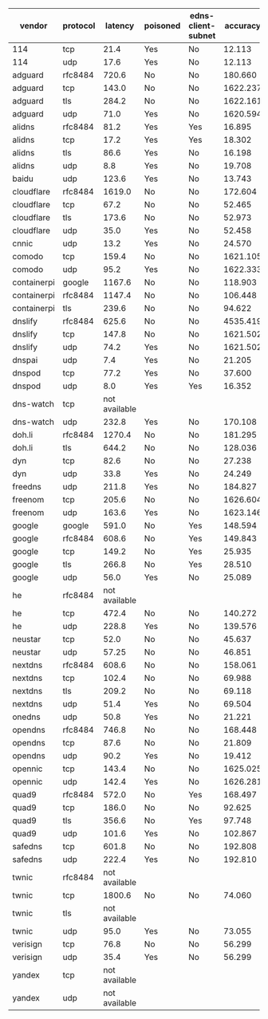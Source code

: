 | vendor | protocol | latency | poisoned | edns-client-subnet | accuracy | taobao | tmall | qq | baidu | sohu | jd | amazon | bing | linkedin | weibo | meituan |
| ------ | -------- | ------- | -------- | ------------------ | -------- | ------ | ----- | -- | ----- | ---- | -- | ------ | ---- | -------- | ----- | ------- |
| 114 | tcp | 21.4 | Yes | No | 12.113 | 1.03 | 1.03 | 1.04 | 1.02 | 1.00 | 1.01 | 1.87 | 1.04 | 1.00 | 1.01 | 1.05 |
| 114 | udp | 17.6 | Yes | No | 12.113 | 1.03 | 1.03 | 1.04 | 1.02 | 1.00 | 1.01 | 1.87 | 1.04 | 1.00 | 1.01 | 1.05 |
| adguard | rfc8484 | 720.6 | No | No | 180.660 | 32.34 | 29.21 | 30.87 | 13.65 | 21.44 | 24.11 | 7.33 | 1.95 | 11.45 | 7.23 | 1.08 |
| adguard | tcp | 143.0 | No | No | 1622.237 | 826.96 | 747.05 | 4.74 | 8.59 | 4.65 | 11.44 | 2.57 | 1.95 | 11.45 | 1.77 | 1.08 |
| adguard | tls | 284.2 | No | No | 1622.161 | 826.96 | 747.05 | 4.82 | 8.59 | 4.65 | 11.44 | 1.80 | 1.95 | 11.45 | 2.37 | 1.08 |
| adguard | udp | 71.0 | Yes | No | 1620.594 | 826.96 | 747.05 | 4.65 | 8.59 | 4.65 | 11.44 | 1.01 | 1.95 | 11.45 | 1.77 | 1.08 |
| alidns | rfc8484 | 81.2 | Yes | Yes | 16.895 | 1.03 | 1.03 | 1.04 | 1.02 | 1.00 | 1.02 | 1.77 | 1.04 | 5.87 | 1.01 | 1.05 |
| alidns | tcp | 17.2 | Yes | Yes | 18.302 | 1.03 | 1.03 | 1.04 | 1.02 | 1.00 | 1.02 | 3.18 | 1.04 | 5.87 | 1.01 | 1.05 |
| alidns | tls | 86.6 | Yes | No | 16.198 | 1.03 | 1.03 | 1.04 | 1.02 | 1.00 | 1.02 | 1.08 | 1.04 | 5.87 | 1.01 | 1.05 |
| alidns | udp | 8.8 | Yes | No | 19.708 | 1.03 | 1.03 | 1.04 | 1.02 | 1.00 | 1.02 | 4.59 | 1.04 | 5.87 | 1.01 | 1.05 |
| baidu | udp | 123.6 | Yes | No | 13.743 | 1.03 | 1.03 | 1.04 | 1.02 | 1.00 | 1.02 | 3.49 | 1.04 | 1.00 | 1.01 | 1.05 |
| cloudflare | rfc8484 | 1619.0 | No | No | 172.604 | 27.73 | 29.21 | 30.87 | 13.65 | 21.44 | 24.11 | 5.20 | 1.95 | 11.45 | 5.91 | 1.08 |
| cloudflare | tcp | 67.2 | No | No | 52.465 | 5.65 | 5.10 | 11.23 | 3.01 | 4.65 | 4.91 | 1.10 | 1.95 | 11.45 | 2.33 | 1.08 |
| cloudflare | tls | 173.6 | No | No | 52.973 | 5.65 | 5.10 | 11.23 | 3.01 | 4.65 | 4.91 | 1.61 | 1.95 | 11.45 | 2.33 | 1.08 |
| cloudflare | udp | 35.0 | Yes | No | 52.458 | 5.64 | 5.10 | 11.23 | 3.01 | 4.65 | 4.91 | 1.10 | 1.95 | 11.45 | 2.33 | 1.08 |
| cnnic | udp | 13.2 | Yes | No | 24.570 | 2.29 | 2.27 | 5.08 | 1.02 | 4.26 | 2.44 | 3.09 | 1.04 | 1.00 | 1.01 | 1.05 |
| comodo | tcp | 159.4 | No | No | 1621.105 | 826.96 | 747.05 | 4.65 | 8.59 | 4.65 | 11.44 | 2.17 | 1.95 | 11.45 | 1.12 | 1.08 |
| comodo | udp | 95.2 | Yes | No | 1622.333 | 826.93 | 747.05 | 4.65 | 8.59 | 4.65 | 11.44 | 2.17 | 1.95 | 11.45 | 2.37 | 1.08 |
| containerpi | google | 1167.6 | No | No | 118.903 | 22.84 | 24.26 | 15.49 | 9.87 | 21.44 | 4.84 | 3.64 | 1.95 | 11.45 | 2.04 | 1.08 |
| containerpi | rfc8484 | 1147.4 | No | No | 106.448 | 22.84 | 24.26 | 15.49 | 9.87 | 13.04 | 1.00 | 3.42 | 1.95 | 11.45 | 2.04 | 1.08 |
| containerpi | tls | 239.6 | No | No | 94.622 | 13.34 | 19.32 | 16.25 | 9.87 | 4.65 | 8.67 | 2.94 | 1.95 | 11.45 | 5.10 | 1.08 |
| dnslify | rfc8484 | 625.6 | No | No | 4535.419 | 23.12 | 20.88 | 32.46 | 881.45 | 1377.22 | 1500.38 | 4.39 | 1.95 | 11.45 | 345.10 | 337.03 |
| dnslify | tcp | 147.8 | No | No | 1621.502 | 826.96 | 747.05 | 4.65 | 8.59 | 4.65 | 11.44 | 2.57 | 1.95 | 11.45 | 1.12 | 1.08 |
| dnslify | udp | 74.2 | Yes | No | 1621.502 | 826.96 | 747.05 | 4.65 | 8.59 | 4.65 | 11.44 | 2.57 | 1.95 | 11.45 | 1.12 | 1.08 |
| dnspai | udp | 7.4 | Yes | No | 21.205 | 1.03 | 1.03 | 1.04 | 1.02 | 1.00 | 1.00 | 6.10 | 1.04 | 5.87 | 1.01 | 1.05 |
| dnspod | tcp | 77.2 | Yes | No | 37.600 | 5.37 | 4.77 | 5.08 | 2.77 | 4.57 | 4.83 | 6.10 | 1.04 | 1.00 | 1.01 | 1.05 |
| dnspod | udp | 8.0 | Yes | Yes | 16.352 | 1.03 | 1.03 | 1.04 | 1.02 | 1.00 | 1.02 | 6.10 | 1.04 | 1.00 | 1.01 | 1.05 |
| dns-watch | tcp | not available |
| dns-watch | udp | 232.8 | Yes | No | 170.108 | 33.05 | 29.86 | 35.45 | 3.01 | 4.65 | 34.03 | 7.29 | 1.95 | 11.45 | 8.29 | 1.08 |
| doh.li | rfc8484 | 1270.4 | No | No | 181.295 | 32.34 | 29.21 | 32.98 | 13.65 | 21.44 | 24.11 | 5.92 | 1.95 | 11.45 | 7.16 | 1.08 |
| doh.li | tls | 644.2 | No | No | 128.036 | 43.93 | 12.05 | 32.98 | 1.02 | 4.26 | 5.14 | 7.04 | 1.95 | 11.45 | 7.16 | 1.05 |
| dyn | tcp | 82.6 | No | No | 27.238 | 1.03 | 1.03 | 4.82 | 1.02 | 1.00 | 1.00 | 1.02 | 1.95 | 12.30 | 1.01 | 1.05 |
| dyn | udp | 33.8 | Yes | No | 24.249 | 1.03 | 1.03 | 2.30 | 1.02 | 1.00 | 1.00 | 1.00 | 1.49 | 12.30 | 1.01 | 1.05 |
| freedns | udp | 211.8 | Yes | No | 184.827 | 33.05 | 38.68 | 36.74 | 13.65 | 4.65 | 28.99 | 6.09 | 1.95 | 11.45 | 8.50 | 1.08 |
| freenom | tcp | 205.6 | No | No | 1626.604 | 826.96 | 747.05 | 5.38 | 8.59 | 4.65 | 11.44 | 5.59 | 1.95 | 11.45 | 2.48 | 1.08 |
| freenom | udp | 163.6 | Yes | No | 1623.146 | 826.96 | 747.05 | 5.38 | 8.59 | 4.65 | 11.44 | 2.13 | 1.95 | 11.45 | 2.48 | 1.08 |
| google | google | 591.0 | No | Yes | 148.594 | 32.34 | 29.21 | 30.87 | 13.65 | 21.44 | 1.00 | 4.59 | 1.95 | 11.45 | 1.01 | 1.08 |
| google | rfc8484 | 608.6 | No | Yes | 149.843 | 32.34 | 29.21 | 30.87 | 13.65 | 21.44 | 1.00 | 5.84 | 1.95 | 11.45 | 1.01 | 1.08 |
| google | tcp | 149.2 | No | Yes | 25.935 | 1.03 | 1.03 | 4.44 | 10.10 | 2.82 | 1.01 | 1.39 | 1.04 | 1.00 | 1.01 | 1.05 |
| google | tls | 266.8 | No | Yes | 28.510 | 1.03 | 1.03 | 1.04 | 13.65 | 2.82 | 1.00 | 1.39 | 1.04 | 3.43 | 1.01 | 1.05 |
| google | udp | 56.0 | Yes | No | 25.089 | 1.03 | 1.03 | 1.04 | 13.65 | 1.00 | 1.00 | 1.77 | 1.49 | 1.00 | 1.01 | 1.05 |
| he | rfc8484 | not available |
| he | tcp | 472.4 | No | No | 140.272 | 23.12 | 18.63 | 19.39 | 13.65 | 21.44 | 20.30 | 4.74 | 1.95 | 11.45 | 4.53 | 1.08 |
| he | udp | 228.8 | Yes | No | 139.576 | 23.12 | 18.63 | 19.39 | 13.65 | 21.44 | 20.30 | 4.04 | 1.95 | 11.45 | 4.53 | 1.08 |
| neustar | tcp | 52.0 | No | No | 45.637 | 1.03 | 1.03 | 17.65 | 13.65 | 1.00 | 1.07 | 3.65 | 1.04 | 3.43 | 1.01 | 1.05 |
| neustar | udp | 57.25 | No | No | 46.851 | 1.03 | 1.03 | 17.65 | 13.65 | 1.00 | 1.07 | 4.87 | 1.04 | 3.43 | 1.01 | 1.05 |
| nextdns | rfc8484 | 608.6 | No | No | 158.061 | 27.73 | 20.88 | 24.99 | 13.65 | 21.44 | 22.21 | 6.86 | 1.95 | 11.45 | 5.83 | 1.08 |
| nextdns | tcp | 102.4 | No | No | 69.988 | 12.20 | 10.94 | 5.63 | 8.59 | 4.65 | 10.38 | 2.12 | 1.95 | 11.45 | 1.00 | 1.08 |
| nextdns | tls | 209.2 | No | No | 69.118 | 12.11 | 10.94 | 5.63 | 8.59 | 4.65 | 10.38 | 1.34 | 1.95 | 11.45 | 1.00 | 1.08 |
| nextdns | udp | 51.4 | Yes | No | 69.504 | 12.11 | 10.94 | 5.63 | 8.59 | 4.65 | 10.38 | 1.73 | 1.95 | 11.45 | 1.00 | 1.08 |
| onedns | udp | 50.8 | Yes | No | 21.221 | 1.03 | 1.03 | 1.04 | 1.02 | 1.00 | 1.02 | 6.10 | 1.04 | 5.87 | 1.01 | 1.05 |
| opendns | rfc8484 | 746.8 | No | No | 168.448 | 32.40 | 29.21 | 30.87 | 3.01 | 21.44 | 24.11 | 6.26 | 1.95 | 11.45 | 6.66 | 1.08 |
| opendns | tcp | 87.6 | No | No | 21.809 | 1.03 | 1.03 | 1.04 | 1.02 | 4.65 | 1.02 | 1.39 | 1.04 | 3.43 | 5.10 | 1.05 |
| opendns | udp | 90.2 | Yes | No | 19.412 | 1.03 | 1.03 | 1.04 | 1.02 | 4.65 | 1.02 | 1.42 | 1.04 | 1.00 | 5.10 | 1.05 |
| opennic | tcp | 143.4 | No | No | 1625.025 | 826.96 | 747.05 | 4.65 | 8.59 | 4.65 | 11.44 | 6.09 | 1.95 | 11.45 | 1.12 | 1.08 |
| opennic | udp | 142.4 | Yes | No | 1626.281 | 826.96 | 747.05 | 4.65 | 8.59 | 4.65 | 11.44 | 6.09 | 1.95 | 11.45 | 2.37 | 1.08 |
| quad9 | rfc8484 | 572.0 | No | Yes | 168.497 | 23.12 | 29.21 | 30.87 | 13.65 | 21.44 | 24.11 | 6.08 | 1.95 | 11.45 | 5.53 | 1.08 |
| quad9 | tcp | 186.0 | No | No | 92.625 | 23.12 | 20.88 | 4.82 | 8.59 | 4.65 | 11.44 | 2.17 | 1.95 | 11.45 | 2.48 | 1.08 |
| quad9 | tls | 356.6 | No | Yes | 97.748 | 23.12 | 20.88 | 9.95 | 8.59 | 4.65 | 11.44 | 2.17 | 1.95 | 11.45 | 2.48 | 1.08 |
| quad9 | udp | 101.6 | Yes | No | 102.867 | 23.12 | 20.88 | 15.07 | 8.59 | 4.65 | 11.44 | 2.16 | 1.95 | 11.45 | 2.48 | 1.08 |
| safedns | tcp | 601.8 | No | No | 192.808 | 43.92 | 39.68 | 32.04 | 13.65 | 4.65 | 29.63 | 7.04 | 1.95 | 11.45 | 7.71 | 1.08 |
| safedns | udp | 222.4 | Yes | No | 192.810 | 43.93 | 39.68 | 32.04 | 13.65 | 4.65 | 29.63 | 7.04 | 1.95 | 11.45 | 7.71 | 1.08 |
| twnic | rfc8484 | not available |
| twnic | tcp | 1800.6 | No | No | 74.060 | 14.34 | 12.95 | 8.72 | 3.01 | 4.65 | 9.83 | 2.94 | 1.95 | 11.45 | 3.14 | 1.08 |
| twnic | tls | not available |
| twnic | udp | 95.0 | Yes | No | 73.055 | 14.34 | 12.96 | 8.72 | 3.01 | 4.65 | 9.83 | 1.93 | 1.95 | 11.45 | 3.14 | 1.08 |
| verisign | tcp | 76.8 | No | No | 56.299 | 5.65 | 4.83 | 4.82 | 13.65 | 4.65 | 4.91 | 2.15 | 1.95 | 11.45 | 1.16 | 1.08 |
| verisign | udp | 35.4 | Yes | No | 56.299 | 5.65 | 4.83 | 4.82 | 13.65 | 4.65 | 4.91 | 2.15 | 1.95 | 11.45 | 1.16 | 1.08 |
| yandex | tcp | not available |
| yandex | udp | not available |
